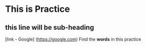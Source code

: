 # This is Practice
## this line will be sub-heading
[link - Google] (https://google.com)
Find the **words** in this practice
